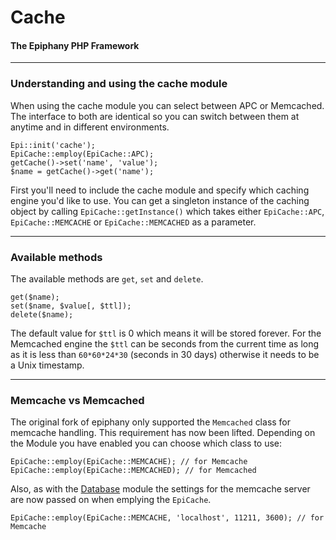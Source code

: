 Cache
=======================
#### The Epiphany PHP Framework

----------------------------------------

### Understanding and using the cache module

When using the cache module you can select between APC or Memcached. The interface to both are identical so you can switch between them at anytime and in different environments.

    Epi::init('cache');
    EpiCache::employ(EpiCache::APC);
    getCache()->set('name', 'value');
    $name = getCache()->get('name');

First you'll need to include the cache module and specify which caching engine you'd like to use. You can get a singleton instance of the caching object by calling `EpiCache::getInstance()` which takes either `EpiCache::APC`, `EpiCache::MEMCACHE` or `EpiCache::MEMCACHED` as a parameter.

----------------------------------------

### Available methods

The available methods are `get`, `set` and `delete`.

    get($name);
    set($name, $value[, $ttl]);
    delete($name);

The default value for `$ttl` is 0 which means it will be stored forever. For the Memcached engine the `$ttl` can be seconds from the current time as long as it is less than `60*60*24*30` (seconds in 30 days) otherwise it needs to be a Unix timestamp.

----------------------------------------

### Memcache vs Memcached

The original fork of epiphany only supported the `Memcached` class for memcache handling. This requirement has now been lifted. Depending on the Module you have enabled you can choose which class to use:

    EpiCache::employ(EpiCache::MEMCACHE); // for Memcache
    EpiCache::employ(EpiCache::MEMCACHED); // for Memcached

Also, as with the [Database][database] module the settings for the memcache server are now passed on when emplying the `EpiCache`.

    EpiCache::employ(EpiCache::MEMCACHE, 'localhost', 11211, 3600); // for Memcache

[database]: https://github.com/mwidmann/epiphany/blob/master/docs/Database.markdown